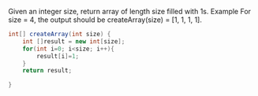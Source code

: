 Given an integer size, return array of length size filled with 1s.
Example
For size = 4, the output should be
createArray(size) = [1, 1, 1, 1].
```java
int[] createArray(int size) {
    int []result = new int[size];
    for(int i=0; i<size; i++){
        result[i]=1;
    }
    return result;

}
```